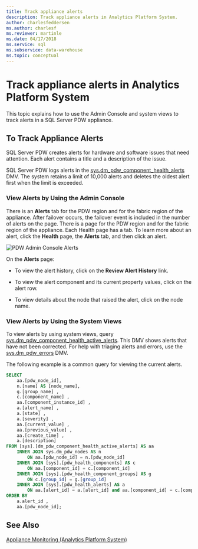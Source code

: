 ```yaml
---
title: Track appliance alerts
description: Track appliance alerts in Analytics Platform System.
author: charlesfeddersen
ms.author: charlesf
ms.reviewer: martinle
ms.date: 04/17/2018
ms.service: sql
ms.subservice: data-warehouse
ms.topic: conceptual
---
```


# Track appliance alerts in Analytics Platform System
This topic explains how to use the Admin Console and system views to track alerts in a SQL Server PDW appliance.  
  
## To Track Appliance Alerts  
SQL Server PDW creates alerts for hardware and software issues that need attention. Each alert contains a title and a description of the issue.  
  
SQL Server PDW logs alerts in the [sys.dm_pdw_component_health_alerts](../relational-databases/system-dynamic-management-views/sys-dm-pdw-component-health-alerts-transact-sql.md) DMV. The system retains a limit of 10,000 alerts and deletes the oldest alert first when the limit is exceeded.  
  
### View Alerts by Using the Admin Console  
There is an **Alerts** tab for the PDW region and for the fabric region of the appliance. After failover occurs, the failover event is included in the number of alerts on the page. There is a page for the PDW region and for the fabric region of the appliance. Each Health page has a tab. To learn more about an alert, click the **Health** page, the **Alerts** tab, and then click an alert.  
  
![PDW Admin Console Alerts](./media/track-appliance-alerts/SQL_Server_PDW_AdminConsole_AlertsV2.png "SQL_Server_PDW_AdminConsole_AlertsV2")  
  
On the **Alerts** page:  
  
-   To view the alert history, click on the **Review Alert History** link.  
  
-   To view the alert component and its current property values, click on the alert row.  
  
-   To view details about the node that raised the alert, click on the node name.  
  
### View Alerts by Using the System Views  
To view alerts by using system views, query [sys.dm_pdw_component_health_active_alerts](../relational-databases/system-dynamic-management-views/sys-dm-pdw-component-health-active-alerts-transact-sql.md). This DMV shows alerts that have not been corrected. For help with triaging alerts and errors, use the [sys.dm_pdw_errors](../relational-databases/system-dynamic-management-views/sys-dm-pdw-errors-transact-sql.md) DMV.  
  
The following example is a common query for viewing the current alerts.  
  
```sql  
SELECT   
    aa.[pdw_node_id],  
    n.[name] AS [node_name],  
    g.[group_name] ,  
    c.[component_name] ,  
    aa.[component_instance_id] ,   
    a.[alert_name] ,  
    a.[state] ,  
    a.[severity] ,  
    aa.[current_value] ,  
    aa.[previous_value] ,  
    aa.[create_time] ,  
    a.[description]   
FROM [sys].[dm_pdw_component_health_active_alerts] AS aa  
    INNER JOIN sys.dm_pdw_nodes AS n   
        ON aa.[pdw_node_id] = n.[pdw_node_id]  
    INNER JOIN [sys].[pdw_health_components] AS c   
        ON aa.[component_id] = c.[component_id]  
    INNER JOIN [sys].[pdw_health_component_groups] AS g   
        ON c.[group_id] = g.[group_id]  
    INNER JOIN [sys].[pdw_health_alerts] AS a   
        ON aa.[alert_id] = a.[alert_id] and aa.[component_id] = c.[component_id]  
ORDER BY  
    a.alert_id ,  
    aa.[pdw_node_id];  
```  
  
## See Also  
<!-- MISSING LINKS [Common Metadata Query Examples &#40;SQL Server PDW&#41;](../sqlpdw/common-metadata-query-examples-sql-server-pdw.md)  -->
[Appliance Monitoring &#40;Analytics Platform System&#41;](appliance-monitoring.md)  
  
